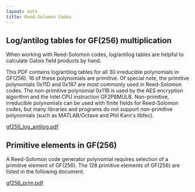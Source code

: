 ```yaml
---
layout: note
title: Reed-Solomon Codes
---
```


Log/antilog tables for GF(256) multiplication
---------------------------------------------

When working with Reed-Solomon codes, log/antilog tables are helpful to
calculate Galois field products by hand.

This PDF contains log/antilog tables for all 30 irreducible polynomials in
GF(256). 16 of these polynomials are primitive. Of special note, the primitive
polynomials 0x11D and 0x187 are most commonly used in Reed-Solomon codes. The
non-primitive polynomial 0x11B is used by the AES encryption algorithm and the
Intel CPU instruction GF2P8MULB. Non-primitive, irreducible polynomials can be
used with finite fields for Reed-Solomon codes, but many libraries and programs
do not support non-primitive polynomials (such as MATLAB/Octave and Phil Karn's
libfec).

[gf256_log_antilog.pdf](../assets/rs/gf256_log_antilog.pdf)

Primitive elements in GF(256)
------------------------------

A Reed-Solomon code generator polynomial requires selection of a primitive
element of GF(256). The 128 primitive elements of GF(256) are listed in the
following document.

[gf256_prim.pdf](../assets/rs/gf256_prim.pdf)

